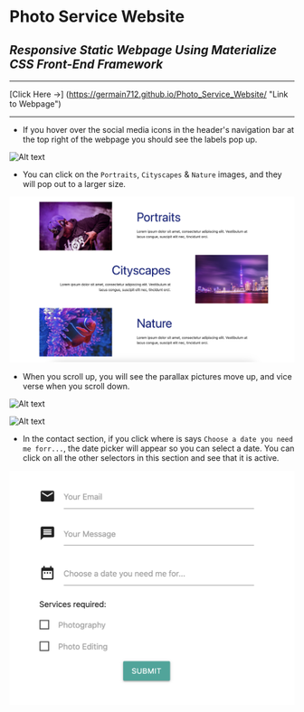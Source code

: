 # Photo Service Website

## _Responsive Static Webpage Using Materialize CSS Front-End Framework_

---

[Click Here →] (https://germain712.github.io/Photo_Service_Website/ "Link to Webpage")

---

- If you hover over the social media icons in the header's navigation bar at the top right of the webpage you should see the labels pop up.

![Alt text](images/PSWNavIcons.png)

- You can click on the `Portraits`, `Cityscapes` & `Nature` images, and they will pop out to a larger size.

![Alt text](images/PSWPopOutPhotos.png)

- When you scroll up, you will see the parallax pictures move up, and vice verse when you scroll down.

![Alt text](images/PSWParallaxStreet.png)

![Alt text](images/PSWParallaxStars.png)

- In the contact section, if you click where is says `Choose a date you need me forr...`, the date picker will appear so you can select a date. You can click on all the other selectors in this section and see that it is active.

![Alt text](images/PSWContactSection.png)
